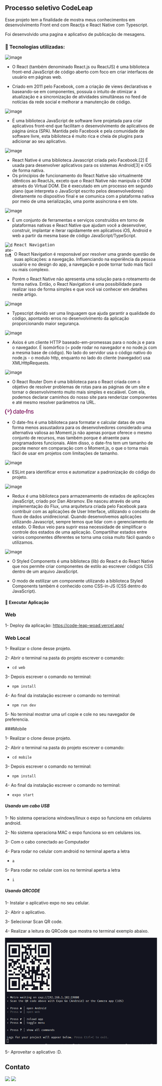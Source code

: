 ## Processo seletivo CodeLeap

Esse projeto tem a finalidade de mostra meus conhecimentos em desenvolvimento Front end com Reactjs e React Native com Typescript.

Foi desenvolvido uma pagina e aplicativo de publicação de mesagens.

### :rocket: Tecnologias utilizadas:

![image](https://img.shields.io/badge/React-20232A?style=for-the-badge&logo=react&logoColor=61DAFB)

- O React (também denominado React.js ou ReactJS) é uma biblioteca front-end JavaScript de código aberto com foco em criar interfaces de usuário em páginas web.

- Criado em 2011 pelo Facebook, com a criação de views declarativas e baseando-se em componentes, possuía o intuito de otimizar a atualização e a sincronização de atividades simultâneas no feed de notícias da rede social e melhorar a manutenção de código.

![image](https://img.shields.io/badge/Vite-B73BFE?style=for-the-badge&logo=vite&logoColor=FFD62E)

- É uma biblioteca JavaScript de software livre projetada para criar aplicativos front-end que facilitam o desenvolvimento de aplicativos de página única (SPA). Mantida pelo Facebook e pela comunidade de software livre, esta biblioteca é muito rica e cheia de plugins para adicionar ao seu aplicativo.

![image](https://img.shields.io/badge/React_Native-20232A?style=for-the-badge&logo=react&logoColor=61DAFB)

- React Native é uma biblioteca Javascript criada pelo Facebook.[2] É usada para desenvolver aplicativos para os sistemas Android[3] e iOS de forma nativa.
- Os princípios de funcionamento do React Native são virtualmente idênticos ao ReactJs, exceto que o React Native não manipula o DOM através do Virtual DOM. Ele é executado em um processo em segundo plano (que interpreta o JavaScript escrito pelos desenvolvedores) diretamente no dispositivo final e se comunica com a plataforma nativa por meio de uma serialização, uma ponte assíncrona e em lote.

![image](https://img.shields.io/badge/Expo-1B1F23?style=for-the-badge&logo=expo&logoColor=white)

- É um conjunto de ferramentas e serviços construídos em torno de plataformas nativas e React Native que ajudam você a desenvolver, construir, implantar e iterar rapidamente em aplicativos iOS, Android e web a partir da mesma base de código JavaScript/TypeScript.

<div>
<p><img alt="date-fns" title="date-fns" src="https://reactnavigation.org/img/spiro.svg" width="30" align="left"/><pre>React Navigation</pre></p>
</div>

- O React Navigation é responsável por resolver uma grande questão de suas aplicações: a navegação. Influenciando na experiência da pessoa usuário e no design do app, a navegação e pode tornar tudo mais fácil ou mais complexo.

- Porém o React Native não apresenta uma solução para o roteamento de forma nativa. Então, o React Navigation é uma possibilidade para realizar isso de forma simples e que você vai conhecer em detalhes neste artigo.

![image](https://img.shields.io/badge/TypeScript-007ACC?style=for-the-badge&logo=typescript&logoColor=white)

- Typescript devido ser uma linguagem que ajuda garantir a qualidade do código, apontando erros no desenvolvimento da aplicação proporcionando maior segurança.

![image](https://img.shields.io/badge/Axios-5A29E4.svg?style=for-the-badge&logo=Axios&logoColor=white)

- Axios é um cliente HTTP baseado-em-promessas para o node.js e para o navegador. É isomórfico (= pode rodar no navegador e no node.js com a mesma base de código). No lado do servidor usa o código nativo do node.js - o modulo http, enquanto no lado do cliente (navegador) usa XMLHttpRequests.

![image](https://img.shields.io/badge/React%20Router-CA4245.svg?style=for-the-badge&logo=React-Router&logoColor=white)

- O React Router Dom é uma biblioteca para o React criada com o objetivo de resolver problemas de rotas para as páginas de um site e tornar o desenvolvimento muito mais simples e escalável. Com ela, podemos declarar caminhos do nosso site para renderizar componentes e até mesmo resolver parâmetros na URL.

<img alt="date-fns" title="date-fns" src="https://raw.githubusercontent.com/date-fns/date-fns/master/docs/logotype.svg" width="95" />

- O date-fns é uma biblioteca para formatar e calcular datas de uma forma menos assustadora para os desenvolvedores considerado uma alternativa valiosa ao Moment.js não apenas porque oferece o mesmo conjunto de recursos, mas também porque é atraente para programadores funcionais. Além disso, o date-fns tem um tamanho de pacote menor em comparação com o Moment.js, o que o torna mais fácil de usar em projetos com limitações de tamanho.

![image](https://img.shields.io/badge/eslint-3A33D1?style=for-the-badge&logo=eslint&logoColor=white)

- ESLint para identificar erros e automatizar a padronização do código do projeto.

![image](https://img.shields.io/badge/Redux-764ABC.svg?style=for-the-badge&logo=Redux&logoColor=white)

- Redux é uma biblioteca para armazenamento de estados de aplicações JavaScript, criado por Dan Abramov. Ele nasceu através de uma implementação do Flux, uma arquitetura criada pelo Facebook para contribuir com as aplicações de User Interface, utilizando o conceito de fluxo de dados unidirecional. Quando desenvolvemos aplicações utilizando Javascript, sempre temos que lidar com o gerenciamento de estado. O Redux veio para suprir essa necessidade de simplificar o controle dos estados de uma aplicação. Compartilhar estados entre vários componentes diferentes se torna uma coisa muito fácil quando o utilizamos.

![image](https://img.shields.io/badge/styledcomponents-DB7093.svg?style=for-the-badge&logo=styled-components&logoColor=white)

- O Styled Components é uma biblioteca (lib) do React e do React Native que nos permite criar componentes de estilo ao escrever códigos CSS dentro de um arquivo JavaScript.

- O modo de estilizar um componente utilizando a biblioteca Styled Components também é conhecido como CSS-in-JS (CSS dentro do JavaScript).

#### :hammer: Executar Aplicação

### Web

1- Deploy da aplicação: https://code-leap-woad.vercel.app/

### Web Local

1- Realizar o clone desse projeto.

2- Abrir o terminal na pasta do projeto escrever o comando:

- `cd web`

3- Depois escrever o comando no terminal:

- `npm install`

4- Ao final da instalação escrever o comando no terminal:

- `npm run dev`

5- No terminal mostrar uma url copie e cole no seu navegador de preferencia.

###Mobile

1- Realizar o clone desse projeto.

2- Abrir o terminal na pasta do projeto escrever o comando:

- `cd mobile`

3- Depois escrever o comando no terminal:

- `npm install`

4- Ao final da instalação escrever o comando no terminal:

- `expo start`

##### Usando um cabo USB

1- No sistema operaciona windows/linux o expo so funciona em celulares android.

2- No sistema operaciona MAC o expo funciona so em celulares ios.

3- Com o cabo conectado ao Computador

4- Para rodar no celular com android no terminal aperta a letra

- `a`

5- Para rodar no celular com ios no terminal aperta a letra

- `i`

##### Usando QRCODE

1- Instalar o aplicativo expo no seu celular.

2- Abrir o aplicativo.

3- Selecionar Scan QR code.

4- Realizar a leitura do QRCode que mostra no terminal exemplo abaixo.

<img src="./assets/expo-start.png">

5- Aproveitar o aplicativo :D.

## Contato

<div>
  <a href = "mailto:doug1306@gmail.com"><img src="https://img.shields.io/badge/-Gmail-%23333?style=for-the-badge&logo=gmail&logoColor=white" target="_blank"></a>
  <a href="https://www.linkedin.com/in/douglas-s-oliveira" target="_blank"><img src="https://img.shields.io/badge/-LinkedIn-%230077B5?style=for-the-badge&logo=linkedin&logoColor=white" target="_blank"></a>

</div>
